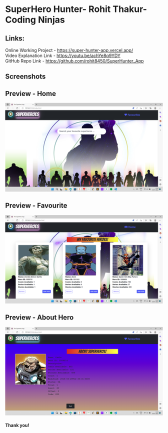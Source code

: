 ﻿# SuperHero Hunter- Rohit Thakur- Coding Ninjas <br>
## Links: <br>
Online Working Project - https://super-hunter-app.vercel.app/ <br>
Video Explanation Link  - https://youtu.be/achYe8q9YDY <br>
GitHub Repo Link - https://github.com/rohit8450/SuperHunter_App <br>


## Screenshots <br>
## Preview - Home <br>
  <img src="/images/home.png" alt="Home Screenshot" srcset=""> <br>
## Preview - Favourite <br>
  <img src="images/favourite.png" alt="Stopwatch Screenshot" srcset=""> <br>
## Preview - About Hero <br>
  <img src="images/about.png?raw=true" alt="Stopwatch Screenshot" srcset=""> <br>

#### Thank you!


